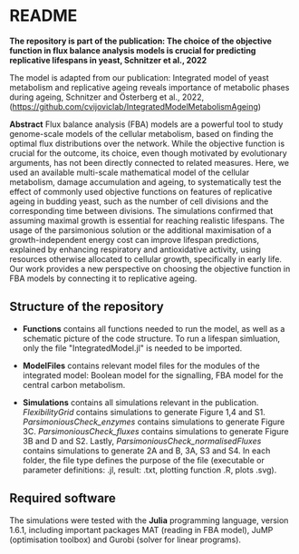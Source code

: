README
===============
**The repository is part of the publication: The choice of the objective function in flux balance analysis models is crucial for predicting replicative lifespans in yeast, Schnitzer et al., 2022**

The model is adapted from our publication: Integrated model of yeast metabolism and replicative ageing reveals importance of metabolic phases during ageing, Schnitzer and Österberg et al., 2022, (https://github.com/cvijoviclab/IntegratedModelMetabolismAgeing)


**Abstract**
Flux balance analysis (FBA) models are a powerful tool to study genome-scale models of the cellular metabolism, based on finding the optimal flux distributions over the network. While the objective function is crucial for the outcome, its choice, even though motivated by evolutionary arguments, has not been directly connected to related measures. Here, we used an available multi-scale mathematical model of the cellular metabolism, damage accumulation and ageing, to systematically test the effect of commonly used objective functions on features of replicative ageing in budding yeast, such as the number of cell divisions and the corresponding time between divisions. The simulations confirmed that assuming maximal growth is essential for reaching realistic lifespans. 
The usage of the parsimonious solution or the additional maximisation of a growth-independent energy cost can improve lifespan predictions, explained by enhancing respiratory and antioxidative activity, using resources otherwise allocated to cellular growth, specifically in early life. 
Our work provides a new perspective on choosing the objective function in FBA models by connecting it to replicative ageing.


## Structure of the repository

- **Functions** contains all functions needed to run the model, as well as a schematic picture of the code structure. To run a lifespan simluation, only the file "IntegratedModel.jl" is needed to be imported.

- **ModelFiles** contains relevant model files for the modules of the integrated model: Boolean model for the signalling, FBA model for the central carbon metabolism.

- **Simulations** contains all simulations relevant in the publication. *FlexibilityGrid* contains simulations to generate Figure 1,4 and S1. *ParsimoniousCheck_enzymes* contains simulations to generate Figure 3C. *ParsimoniousCheck_fluxes* contains simulations to generate Figure 3B and D and S2. Lastly, *ParsimoniousCheck_normalisedFluxes* contains simulations to generate 2A and B, 3A, S3 and S4. In each folder, the file type defines the purpose of the file (executable or parameter definitions: .jl, result: .txt, plotting function .R, plots .svg). 

## Required software

The simulations were tested with the **Julia** programming language, version 1.6.1, including important packages MAT (reading in FBA model), JuMP (optimisation toolbox) and Gurobi (solver for linear programs).
